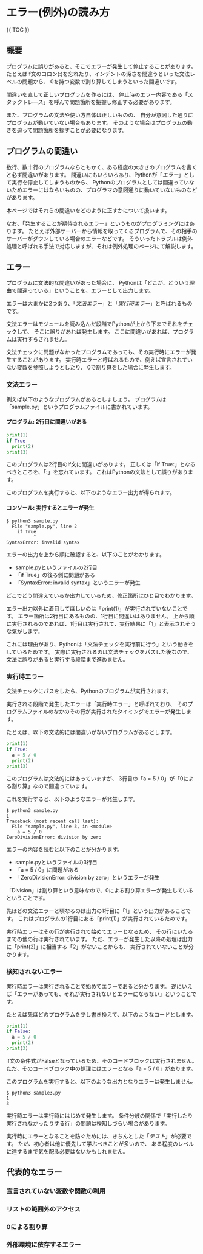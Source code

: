 # エラー(例外)の読み方

{{ TOC }}

## 概要

プログラムに誤りがあると、そこでエラーが発生して停止することがあります。
たとえばif文のコロン(:)を忘れたり、インデントの深さを間違うといった文法レベルの問題から、
0を持つ変数で割り算してしまうといった間違いです。

間違いを直して正しいプログラムを作るには、
停止時のエラー内容である「スタックトレース」を呼んで問題箇所を把握し修正する必要があります。

また、プログラムの文法や使い方自体は正しいものの、
自分が意図した通りにプログラムが動いていない場合もあります。
そのような場合はプログラムの動きを追って問題箇所を探すことが必要になります。

## プログラムの間違い

数行、数十行のプログラムならともかく、ある程度の大きさのプログラムを書くと必ず間違いがあります。
間違いにもいろいろあり、Pythonが「*エラー*」として実行を停止してしまうものから、
Pythonのプログラムとしては間違っていないためエラーにはならいものの、プログラマの意図通りに動いていないものなどがあります。

本ページではそれらの間違いをどのように正すかについて扱います。

なお、「発生することが期待されるエラー」というものがプログラミングにはあります。
たとえば外部サーバーから情報を取ってくるプログラムで、その相手のサーバーがダウンしている場合のエラーなどです。
そういったトラブルは例外処理と呼ばれる手法で対応しますが、それは例外処理のページにて解説します。

## エラー

プログラムに文法的な間違いがあった場合に、
Pythonは「どこが、どういう理由で間違っている」ということを、エラーとして出力します。

エラーは大まかに2つあり、「*文法エラー*」と「*実行時エラー*」と呼ばれるものです。

文法エラーはモジュールを読み込んだ段階でPythonが上から下までそれをチェックして、
そこに誤りがあれば発生します。
ここに間違いがあれば、プログラムは実行すらされません。

文法チェックに問題がなかったプログラムであっても、その実行時にエラーが発生することがあります。
実行時エラーと呼ばれるもので、例えば宣言されていない変数を参照しようとしたり、
0で割り算をした場合に発生します。

### 文法エラー

例えば以下のようなプログラムがあるとしましょう。
プログラムは「sample.py」というプログラムファイルに書かれています。

#### プログラム: 2行目に間違いがある

```python
print(1)
if True
  print(2)
print(3)
```

このプログラムは2行目のif文に間違いがあります。
正しくは「if True:」となるべきところを、「:」を忘れています。
これはPythonの文法として誤りがあります。

このプログラムを実行すると、以下のようなエラー出力が得られます。

#### コンソール: 実行するとエラーが発生

```text
$ python3 sample.py
  File "sample.py", line 2
    if True
          ^
SyntaxError: invalid syntax
```

エラーの出力を上から順に確認すると、以下のことがわかります。

* sample.pyというファイルの2行目
* 「if True」の後ろ側に問題がある
* 「SyntaxError: invalid syntax」というエラーが発生

どこでどう間違えているか出力しているため、修正箇所はひと目でわかります。

エラー出力以外に着目してほしいのは「print(1)」が実行されていないことです。
エラー箇所は2行目にあるものの、1行目に間違いはありません。
上から順に実行されるのであれば、1行目は実行されて、実行結果に「1」と表示されそうな気がします。

これには理由があり、Pythonは「文法チェックを実行前に行う」という動きをしているためです。
実際に実行されるのは文法チェックをパスした後なので、文法に誤りがあると実行する段階まで進めません。

### 実行時エラー

文法チェックにパスをしたら、Pythonのプログラムが実行されます。

実行される段階で発生したエラーは「実行時エラー」と呼ばれており、
そのプログラムファイルのなかのその行が実行されたタイミングでエラーが発生します。

たとえば、以下の文法的には間違いがないプログラムがあるとします。

```python
print(1)
if True:
  a = 5 / 0
  print(2)
print(3)
```

このプログラムは文法的にはあっていますが、
3行目の「a = 5 / 0」が「0による割り算」なので間違っています。

これを実行すると、以下のようなエラーが発生します。

```text
$ python3 sample.py
1
Traceback (most recent call last):
  File "sample.py", line 3, in <module>
    a = 5 / 0
ZeroDivisionError: division by zero
```

エラーの内容を読むと以下のことが分かります。

* sample.pyというファイルの3行目
* 「a = 5 / 0」に問題がある
* 「ZeroDivisionError: division by zero」というエラーが発生

「Division」は割り算という意味なので、0による割り算エラーが発生しているということです。

先ほどの文法エラーと頃なるのは出力の1行目に「1」という出力があることです。
これはプログラムの1行目にある「print(1)」が実行されているためです。

実行時エラーはその行が実行されて始めてエラーとなるため、
その行にいたるまでの他の行は実行されています。
ただ、エラーが発生した以降の処理は出力に「print(2)」に相当する「2」がないことからも、
実行されていないことが分かります。

### 検知されないエラー

実行時エラーは実行されることで始めてエラーであると分かります。
逆にいえば「エラーがあっても、それが実行されないとエラーにならない」ということです。

たとえば先ほどのプログラムを少し書き換えて、以下のようなコードとします。

```python
print(1)
if False:
  a = 5 / 0
  print(2)
print(3)
```

if文の条件式がFalseとなっているため、そのコードブロックは実行されません。
ただ、そのコードブロック中の処理にはエラーとなる「a = 5 / 0」があります。

このプログラムを実行すると、以下のような出力となりエラーは発生しません。

```text
$ python3 sample3.py
1
3
```

実行時エラーは実行時にはじめて発生します。
条件分岐の関係で「実行したり実行されなかったりする行」の問題は検知しづらい場合があります。

実行時にエラーとなることを防ぐためには、きちんとした「*テスト*」が必要です。
ただ、初心者は他に優先して学ぶべきことが多いので、
ある程度のレベルに達するまで気を配る必要はないかもしれません。


## 代表的なエラー

### 宣言されていない変数や関数の利用

### リストの範囲外のアクセス

### 0による割り算

### 外部環境に依存するエラー
